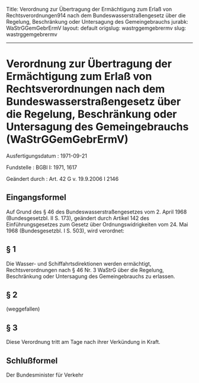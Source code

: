 Title: Verordnung zur Übertragung der Ermächtigung zum Erlaß von Rechtsverordnungen914
  nach dem Bundeswasserstraßengesetz über die Regelung, Beschränkung oder Untersagung
  des Gemeingebrauchs
jurabk: WaStrGGemGebrErmV
layout: default
origslug: wastrggemgebrermv
slug: wastrggemgebrermv

---

# Verordnung zur Übertragung der Ermächtigung zum Erlaß von Rechtsverordnungen nach dem Bundeswasserstraßengesetz über die Regelung, Beschränkung oder Untersagung des Gemeingebrauchs (WaStrGGemGebrErmV)

Ausfertigungsdatum
:   1971-09-21

Fundstelle
:   BGBl I: 1971, 1617

Geändert durch
:   Art. 42 G v. 19.9.2006 I 2146


## Eingangsformel

Auf Grund des § 46 des Bundeswasserstraßengesetzes vom 2. April 1968
(Bundesgesetzbl. II S. 173), geändert durch Artikel 142 des
Einführungsgesetzes zum Gesetz über Ordnungswidrigkeiten vom 24. Mai
1968 (Bundesgesetzbl. I S. 503), wird verordnet:


## § 1

Die Wasser- und Schiffahrtsdirektionen werden ermächtigt,
Rechtsverordnungen nach § 46 Nr. 3 WaStrG über die Regelung,
Beschränkung oder Untersagung des Gemeingebrauchs zu erlassen.


## § 2

(weggefallen)


## § 3

Diese Verordnung tritt am Tage nach ihrer Verkündung in Kraft.


## Schlußformel

Der Bundesminister für Verkehr

